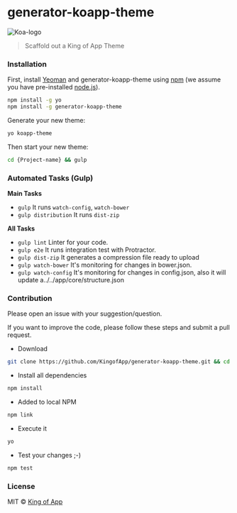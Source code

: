 # generator-koapp-theme

![Koa-logo](http://kingofapp.es/wp-content/uploads/2015/02/logoking-r1.png)

> Scaffold out a King of App Theme

### Installation

First, install [Yeoman](http://yeoman.io) and generator-koapp-theme using [npm](https://www.npmjs.com/) (we assume you have pre-installed [node.js](https://nodejs.org/)).

```bash
npm install -g yo
npm install -g generator-koapp-theme
```

Generate your new theme:

```bash
yo koapp-theme
```

Then start your new theme:

```bash
cd {Project-name} && gulp
```

### Automated Tasks (Gulp)

**Main Tasks**

- `gulp` It runs `watch-config`, `watch-bower`
- `gulp distribution` It runs `dist-zip`

**All Tasks**

- `gulp lint` Linter for your code.
- `gulp e2e` It runs integration test with Protractor.
- `gulp dist-zip` It generates a compression file ready to upload
- `gulp watch-bower` It's monitoring for changes in bower.json.
- `gulp watch-config` It's monitoring for changes in config.json,  also it will update a../../app/core/structure.json

### Contribution

Please open an issue with your suggestion/question.

If you want to improve the code, please follow these steps and submit a pull request.

- Download
```bash
git clone https://github.com/KingofApp/generator-koapp-theme.git && cd generator-koapp-theme
```

- Install all dependencies
```bash
npm install
```

- Added to local NPM
```bash
npm link
```

- Execute it
```bash
yo
```

- Test your changes ;-)
```bash
npm test
```

### License

MIT © [King of App](https://github.com/KingofApp)
